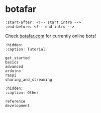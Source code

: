 # botafar

```{include} ../../README.md
:start-after: <!-- start intro -->
:end-before: <!-- end intro -->
```

Check [botafar.com](https://botafar.com) for currently online bots!

```{toctree}
:hidden:
:caption: Tutorial

get_started
basics
advanced
arduino
raspi
sharing_and_streaming
```

<!-- ```{toctree}
:hidden:
:caption: Advanced

controls
bot_lifecycle
``` -->

```{toctree}
:hidden:
:caption: Other

reference
development
```